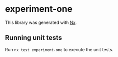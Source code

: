 # experiment-one

This library was generated with [Nx](https://nx.dev).

## Running unit tests

Run `nx test experiment-one` to execute the unit tests.
